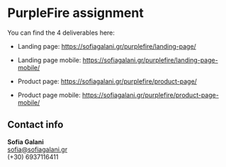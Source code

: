 # PurpleFire assignment

You can find the 4 deliverables here:

- Landing page: https://sofiagalani.gr/purplefire/landing-page/

- Landing page mobile: https://sofiagalani.gr/purplefire/landing-page-mobile/

- Product page: https://sofiagalani.gr/purplefire/product-page/

- Product page mobile: https://sofiagalani.gr/purplefire/product-page-mobile/

## Contact info

**Sofia Galani**  
sofia@sofiagalani.gr  
(+30) 6937116411
